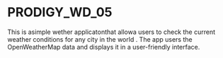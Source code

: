 # PRODIGY_WD_05
This is asimple wether applicatonthat allowa users to check the current weather conditions for any city in the world . The app users the OpenWeatherMap data and displays it in a user-friendly interface.
